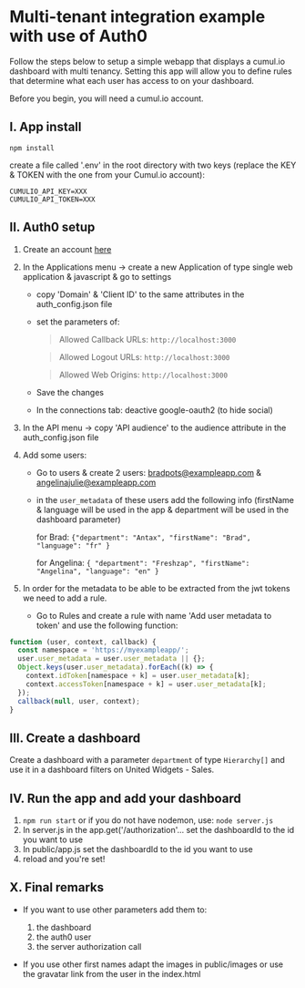 # Multi-tenant integration example with use of Auth0

Follow the steps below to setup a simple webapp that displays a cumul.io dashboard with multi tenancy. Setting this app will allow you to define rules that determine what each user has access to on your dashboard.

Before you begin, you will need a cumul.io account. 

## I. App install

`npm install`

create a file called '.env' in the root directory with two keys (replace the KEY & TOKEN with the one from your Cumul.io account):

```
CUMULIO_API_KEY=XXX
CUMULIO_API_TOKEN=XXX
```
  

## II. Auth0 setup

1. Create an account [here](https://auth0.com/) 

2. In the Applications menu -> create a new Application of type single web application & javascript & go to settings

    * copy 'Domain' & 'Client ID' to the same attributes in the auth_config.json file

    * set the parameters of:
        
        > Allowed Callback URLs: `http://localhost:3000`
        
        > Allowed Logout URLs: `http://localhost:3000`
        
        > Allowed Web Origins: `http://localhost:3000`
        
    * Save the changes

    * In the connections tab: deactive google-oauth2 (to hide social)

3. In the API menu -> copy 'API audience' to the audience attribute in the auth_config.json file

4. Add some users:

    * Go to users & create 2 users: bradpots@exampleapp.com & angelinajulie@exampleapp.com

    * in the `user_metadata` of these users add the following info (firstName & language will be used in the app & department will be used in the dashboard parameter)

      for Brad: `{"department": "Antax", "firstName": "Brad", "language": "fr" }`

      for Angelina: `{ "department": "Freshzap", "firstName": "Angelina", "language": "en" }`

5. In order for the metadata to be able to be extracted from the jwt tokens we need to add a rule.

    * Go to Rules and create a rule with name 'Add user metadata to token' and use the following function:



```javascript
function (user, context, callback) {
  const namespace = 'https://myexampleapp/';
  user.user_metadata = user.user_metadata || {};
  Object.keys(user.user_metadata).forEach((k) => {
    context.idToken[namespace + k] = user.user_metadata[k];
    context.accessToken[namespace + k] = user.user_metadata[k];
  });
  callback(null, user, context);
}
```

  

## III. Create a dashboard

  

Create a dashboard with a parameter `department` of type `Hierarchy[]` and use it in a dashboard filters on United Widgets - Sales.

  

## IV. Run the app and add your dashboard
  1. `npm run start` or if you do not have nodemon, use: `node server.js`
  2. In server.js in the app.get('/authorization'... set the dashboardId to the id you want to use
  3. In public/app.js set the dashboardId to the id you want to use
  4. reload and you're set!

  

## X. Final remarks

  * If you want to use other parameters add them to:
    1. the dashboard
    2. the auth0 user
    3. the server authorization call

  * If you use other first names adapt the images in public/images or use the gravatar link from the user in the index.html
